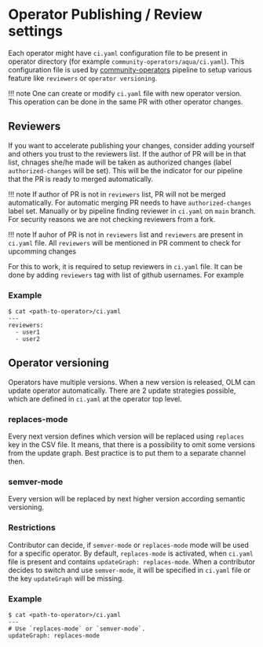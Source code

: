 # Operator Publishing / Review settings

Each operator might have `ci.yaml` configuration file to be present in operator directory (for example `community-operators/aqua/ci.yaml`). This configuration file is used by [community-operators](https://github.com/operator-framework/community-operators) pipeline to setup various feature like `reviewers` or `operator versioning`.

!!! note
    One can create or modify `ci.yaml` file with new operator version. This operation can be done in the same PR with other operator changes. 

## Reviewers

If you want to accelerate publishing your changes, consider adding yourself and others you trust to the reviewers list. If the author of PR will be in that list, chnages she/he made will be taken as authorized changes (label `authorized-changes` will be set). This will be the indicator for our pipeline that the PR is ready to merged automatically. 

!!! note
    If author of PR is not in `reviewers` list, PR will not be merged automatically. For automatic merging PR needs to have `authorized-changes` label set. Manually or by pipeline finding reviewer in `ci.yaml` on `main` branch. For security reasons we are not checking reviewers from a fork.

!!! note
    If auhor of PR is not in `reviewers` list and `reviewers` are present in `ci.yaml` file. All `reviewers` will be mentioned in PR comment to check for upcomming changes

For this to work, it is required to setup reviewers in `ci.yaml` file. It can be done by adding `reviewers` tag with list of github usernames. For example

### Example
```
$ cat <path-to-operator>/ci.yaml
---
reviewers:
  - user1 
  - user2

```

## Operator versioning
Operators have multiple versions. When a new version is released, OLM can update operator automatically. There are 2 update strategies possible, which are defined in `ci.yaml` at the operator top level.

### replaces-mode
Every next version defines which version will be replaced using `replaces` key in the CSV file. It means, that there is a possibility to omit some versions from the update graph. Best practice is to put them to a separate channel then.

### semver-mode
Every version will be replaced by next higher version according semantic versioning.

### Restrictions
Contributor can decide, if `semver-mode` or `replaces-mode` mode will be used for a specific operator. By default, `replaces-mode` is activated, when `ci.yaml` file is present and contains `updateGraph: replaces-mode`. When a contributor decides to switch and use `semver-mode`, it will be specified in `ci.yaml` file or the key `updateGraph` will be missing.

### Example
```
$ cat <path-to-operator>/ci.yaml
---
# Use `replaces-mode` or `semver-mode`.
updateGraph: replaces-mode
```